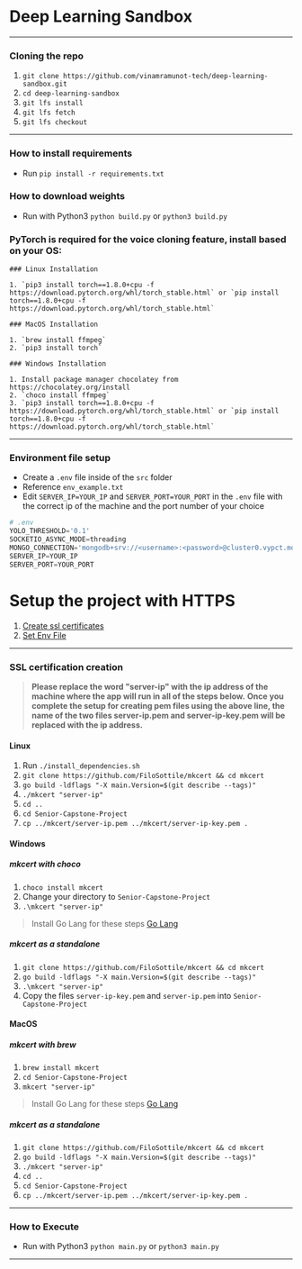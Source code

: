 # Deep Learning Sandbox

---

### Cloning the repo

1. `git clone https://github.com/vinamramunot-tech/deep-learning-sandbox.git`
2. `cd deep-learning-sandbox`
3. `git lfs install`
4. `git lfs fetch`
5. `git lfs checkout`

----

### How to install requirements

* Run `pip install -r requirements.txt`

### How to download weights

* Run with Python3 `python build.py` or `python3 build.py`

### PyTorch is required for the voice cloning feature, install based on your OS:

    ### Linux Installation

    1. `pip3 install torch==1.8.0+cpu -f https://download.pytorch.org/whl/torch_stable.html` or `pip install torch==1.8.0+cpu -f https://download.pytorch.org/whl/torch_stable.html`

    ### MacOS Installation

    1. `brew install ffmpeg`
    2. `pip3 install torch`

    ### Windows Installation

    1. Install package manager chocolatey from https://chocolatey.org/install
    2. `choco install ffmpeg`
    3. `pip3 install torch==1.8.0+cpu -f https://download.pytorch.org/whl/torch_stable.html` or `pip install torch==1.8.0+cpu -f https://download.pytorch.org/whl/torch_stable.html`

---

### Environment file setup

* Create a `.env` file inside of the `src` folder
* Reference `env_example.txt`
* Edit `SERVER_IP=YOUR_IP` and `SERVER_PORT=YOUR_PORT` in the `.env` file with the correct ip of the machine and the port number of your choice

```python
# .env
YOLO_THRESHOLD='0.1'
SOCKETIO_ASYNC_MODE=threading
MONGO_CONNECTION='mongodb+srv://<username>:<password>@cluster0.vypct.mongodb.net/test?retryWrites=true&w=majority'
SERVER_IP=YOUR_IP
SERVER_PORT=YOUR_PORT
```

# Setup the project with HTTPS

1. [Create ssl certificates](#ssl-certification-creation)
2. [Set Env File](#environment-file-setup)

---

### SSL certification creation

> **Please replace the word "server-ip" with the ip address of the machine where the app will run in all of the steps below.**
> **Once you complete the setup for creating pem files using the above line, the name of the two files server-ip.pem and server-ip-key.pem will be replaced with the ip address.**

#### Linux

1. Run `./install_dependencies.sh`
2. `git clone https://github.com/FiloSottile/mkcert && cd mkcert`
3. `go build -ldflags "-X main.Version=$(git describe --tags)"`
4. `./mkcert "server-ip"`
5. `cd ..`
6. `cd Senior-Capstone-Project`
7. `cp ../mkcert/server-ip.pem ../mkcert/server-ip-key.pem .`

#### Windows

##### mkcert with choco
1. `choco install mkcert`
2. Change your directory to `Senior-Capstone-Project`
3. `.\mkcert "server-ip"`

> Install Go Lang for these steps [Go Lang](https://golang.org/dl/)
##### mkcert as a standalone
1. `git clone https://github.com/FiloSottile/mkcert && cd mkcert`
2. `go build -ldflags "-X main.Version=$(git describe --tags)"`
3. `.\mkcert "server-ip"`
4. Copy the files `server-ip-key.pem` and `server-ip.pem` into `Senior-Capstone-Project`

#### MacOS

##### mkcert with brew
1. `brew install mkcert`
2. `cd Senior-Capstone-Project`
3. `mkcert "server-ip"`

> Install Go Lang for these steps [Go Lang](https://golang.org/dl/)
##### mkcert as a standalone
1. `git clone https://github.com/FiloSottile/mkcert && cd mkcert`
2. `go build -ldflags "-X main.Version=$(git describe --tags)"`
3. `./mkcert "server-ip"`
4. `cd ..`
5. `cd Senior-Capstone-Project`
6. `cp ../mkcert/server-ip.pem ../mkcert/server-ip-key.pem .`

---

### How to Execute

* Run with Python3 `python main.py` or `python3 main.py`

---
